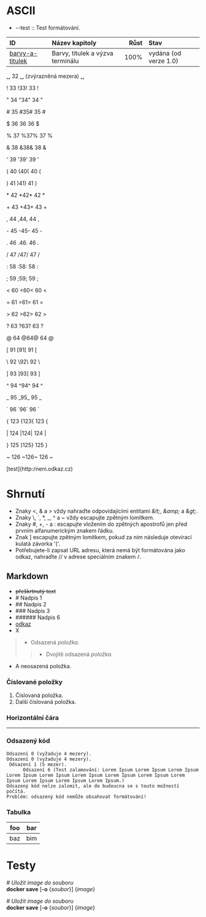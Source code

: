 # ASCII

* --test :: Test formátování.

| ID | Název kapitoly | Růst | Stav |
| :--- | :--- | ---: | :--- |
| [barvy-a-titulek](barvy.md) | Barvy, titulek a výzva terminálu | 100% | vydána (od verze 1.0) |


␣ 32 ␣ (zvýrazněná mezera) ␣

! 33 !33! 33 !

" 34 "34" 34 "

\# 35 #35# 35 #

$ 36 $36$ 36 $

% 37 %37% 37 %

&amp; 38 &amp;38&amp; 38 &amp;

' 39 '39' 39 '

( 40 (40( 40 (

) 41 )41) 41 )

\* 42 \*42\* 42 \*

\+ 43 +43+ 43 +

, 44 ,44, 44 ,

\- 45 -45- 45 -

. 46 .46. 46 .

/ 47 /47/ 47 /

\: 58 :58: 58 :

; 59 ;59; 59 ;

&lt; 60 &lt;60&lt; 60 &lt;

= 61 =61= 61 =

&gt; 62 &gt;62&gt; 62 &gt;

? 63 ?63? 63 ?

@ 64 @64@ 64 @

[ 91 [91[ 91 [

\\ 92 \\92\\ 92 \\

] 93 ]93] 93 ]

\^ 94 \^94\^ 94 \^

\_ 95 \_95\_ 95 \_

\` 96 \`96\` 96 \`

{ 123 {123{ 123 {

\| 124 \|124\| 124 \|

} 125 }125} 125 }

~ 126 \~126~ 126 ~

\[test]\(http:⫽neni.odkaz.cz)

# Shrnutí
* Znaky &lt;, &amp; a &gt; vždy nahraďte odpovídajícími entitami *&amp;lt;*, *&amp;amp;* a *&amp;gt;*.
* Znaky \\, \`, \*, \_, \^ a \~ vždy escapujte zpětným lomítkem.
* Znaky #, +, - a : escapujte vložením do zpětných apostrofů jen před prvním alfanumerickým znakem řádku.
* Znak ] escapujte zpětným lomítkem, pokud za ním následuje otevírací kulatá závorka '('.
* Potřebujete-li zapsat URL adresu, která nemá být formátována jako odkaz, nahraďte // v adrese speciálním znakem ⫽.

## Markdown
* ~~přeškrtnutý text~~
* \# Nadpis 1
* \## Nadpis 2
* \### Nadpis 3
* \###### Nadpis 6
* [odkaz](http://www.adresa.cz)
* X
> * Odsazená *položka*.
>> * Dvojitě odsazená *položka*.
* A neosazená položka.

### Číslované položky
1. Číslovaná položka.
1. Další číslovaná položka.


### Horizontální čára
***

### Odsazený kód
    Odsazení 0 (vyžaduje 4 mezery).
    Odsazení 0 (vyžaduje 4 mezery).
     Odsazení 1 (5 mezer).
          Odsazení 6 (Test zalamování: Lorem Ipsum Lorem Ipsum Lorem Ipsum Lorem Ipsum Lorem Ipsum Lorem Ipsum Lorem Ipsum Lorem Ipsum Lorem Ipsum Lorem Ipsum Lorem Ipsum Lorem Ipsum.)
    Odsazený kód nelze zalomit, ale do budoucna se s touto možností počítá.
    Problém: odsazený kód nemůže obsahovat formátování!

### Tabulka

| foo | bar |
| --- | --- |
| baz | bim |

# Testy

*# Uložit image do souboru*<br>
**docker save** [**-o** {*soubor*}] {*image*}

*# Uložit image do souboru*<br>
**docker save** [**-o** {*soubor*}] {*image*}
